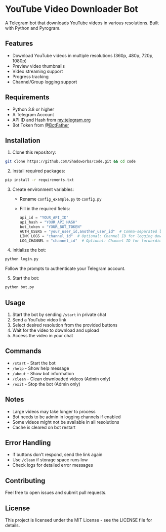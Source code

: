 # YouTube Video Downloader Bot

A Telegram bot that downloads YouTube videos in various resolutions. Built with Python and Pyrogram.

## Features

- Download YouTube videos in multiple resolutions (360p, 480p, 720p, 1080p)
- Preview video thumbnails
- Video streaming support
- Progress tracking
- Channel/Group logging support

## Requirements

- Python 3.8 or higher
- A Telegram Account
- API ID and Hash from [my.telegram.org](https://my.telegram.org)
- Bot Token from [@BotFather](https://t.me/BotFather)

## Installation

1. Clone this repository:

```bash
git clone https://github.com/Shadoworbs/code.git && cd code
```

2. Install required packages:

```bash
pip install -r requirements.txt
```

3. Create environment variables:
   - Rename `config_example.py` to `config.py`
   - Fill in the required fields:

     ```python
     api_id = "YOUR_API_ID"
     api_hash = "YOUR_API_HASH"
     bot_token = "YOUR_BOT_TOKEN"
     AUTH_USERS = "your_user_id,another_user_id"  # Comma-separated list of authorized user IDs
     LINK_LOGS = "channel_id"  # Optional: Channel ID for logging downloaded links
     LOG_CHANNEL = "channel_id"  # Optional: Channel ID for forwarding downloaded videos
     ```

4. Initialize the bot:

```bash
python login.py
```

Follow the prompts to authenticate your Telegram account.

5. Start the bot:

```bash
python bot.py
```

## Usage

1. Start the bot by sending `/start` in private chat
2. Send a YouTube video link
3. Select desired resolution from the provided buttons
4. Wait for the video to download and upload
5. Access the video in your chat

## Commands

- `/start` - Start the bot
- `/help` - Show help message
- `/about` - Show bot information
- `/clean` - Clean downloaded videos (Admin only)
- `/exit` - Stop the bot (Admin only)

## Notes

- Large videos may take longer to process
- Bot needs to be admin in logging channels if enabled
- Some videos might not be available in all resolutions
- Cache is cleared on bot restart

## Error Handling

- If buttons don't respond, send the link again
- Use `/clean` if storage space runs low
- Check logs for detailed error messages

## Contributing

Feel free to open issues and submit pull requests.

## License

This project is licensed under the MIT License - see the LICENSE file for details.
